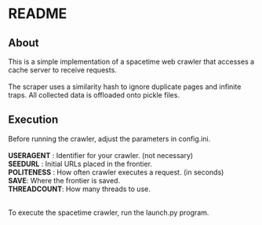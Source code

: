 # README


## About

This is a simple implementation of a spacetime web crawler
that accesses a cache server to receive requests.
<br><br>
The scraper uses a similarity hash to ignore duplicate pages 
and infinite traps. All collected data is offloaded onto 
pickle files.

## Execution

Before running the crawler, adjust the parameters in config.ini. <br><br>
**USERAGENT** : Identifier for your crawler. (not necessary) <br>
**SEEDURL** : Initial URLs placed in the frontier. <br>
**POLITENESS** : How often crawler executes a request. (in seconds) <br>
**SAVE**: Where the frontier is saved. <br>
**THREADCOUNT**: How many threads to use.
<br><br>

To execute the spacetime crawler, run the launch.py program.
